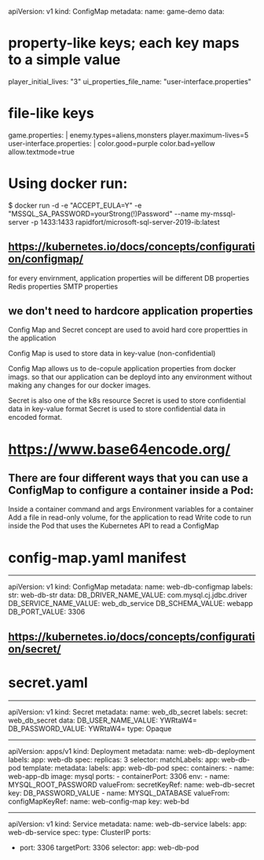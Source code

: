 apiVersion: v1
kind: ConfigMap
metadata:
  name: game-demo
data:
  # property-like keys; each key maps to a simple value
  player_initial_lives: "3"
  ui_properties_file_name: "user-interface.properties"

  # file-like keys
  game.properties: |
    enemy.types=aliens,monsters
    player.maximum-lives=5    
  user-interface.properties: |
    color.good=purple
    color.bad=yellow
    allow.textmode=true  



# Using docker run:
$ docker run -d -e "ACCEPT_EULA=Y" -e "MSSQL_SA_PASSWORD=yourStrong(!)Password" --name my-mssql-server -p 1433:1433 rapidfort/microsoft-sql-server-2019-ib:latest

 ## https://kubernetes.io/docs/concepts/configuration/configmap/

for every envirnment, application properties will be different
	DB properties
	Redis properties
	SMTP properties

## we don't need to hardcore application properties

Config Map and Secret concept are used to avoid hard core propertties in the application

Config Map is used to store data in key-value (non-confidential)

Config Map allows us to de-copule application properties from docker imags.
so that our application can be deployd into any environment without making any changes for our docker images.


Secret is also one of the k8s resource
Secret is used to store confidential data in key-value format
Secret is used to store confidential data in encoded format.
# https://www.base64encode.org/

## There are four different ways that you can use a ConfigMap to configure a container inside a Pod:

Inside a container command and args
Environment variables for a container
Add a file in read-only volume, for the application to read
Write code to run inside the Pod that uses the Kubernetes API to read a ConfigMap

# config-map.yaml manifest

---
apiVersion: v1
kind: ConfigMap
metadata:
  name: web-db-configmap
  labels:
    str: web-db-str
data:
  DB_DRIVER_NAME_VALUE: com.mysql.cj.jdbc.driver
  DB_SERVICE_NAME_VALUE: web_db_service
  DB_SCHEMA_VALUE: webapp
  DB_PORT_VALUE: 3306


## https://kubernetes.io/docs/concepts/configuration/secret/

# secret.yaml

---
apiVersion: v1
kind: Secret
metadata:
  name: web_db_secret
  labels:
    secret: web_db_secret
data:
  DB_USER_NAME_VALUE: YWRtaW4=
  DB_PASSWORD_VALUE: YWRtaW4=
type: Opaque
  
		
---
apiVersion: apps/v1
kind: Deployment
metadata:
  name: web-db-deployment
  labels:
    app: web-db
spec:
  replicas: 3
  selector:
    matchLabels:
      app: web-db-pod
  template:
    metadata:
       labels:
         app: web-db-pod
    spec:
     containers:
     - name: web-app-db
       image: mysql
       ports:
       - containerPort: 3306
       env:
       - name:  MYSQL_ROOT_PASSWORD
         valueFrom:
           secretKeyRef:
             name: web-db-secret
             key: DB_PASSWORD_VALUE
       - name: MYSQL_DATABASE
         valueFrom:
           configMapKeyRef:
             name: web-config-map
             key: web-bd

---
apiVersion: v1
kind: Service
metadata:
  name: web-db-service
  labels:
   app: web-db-service
spec:
  type: ClusterIP
  ports:
  - port: 3306
    targetPort: 3306
  selector:
    app: web-db-pod

